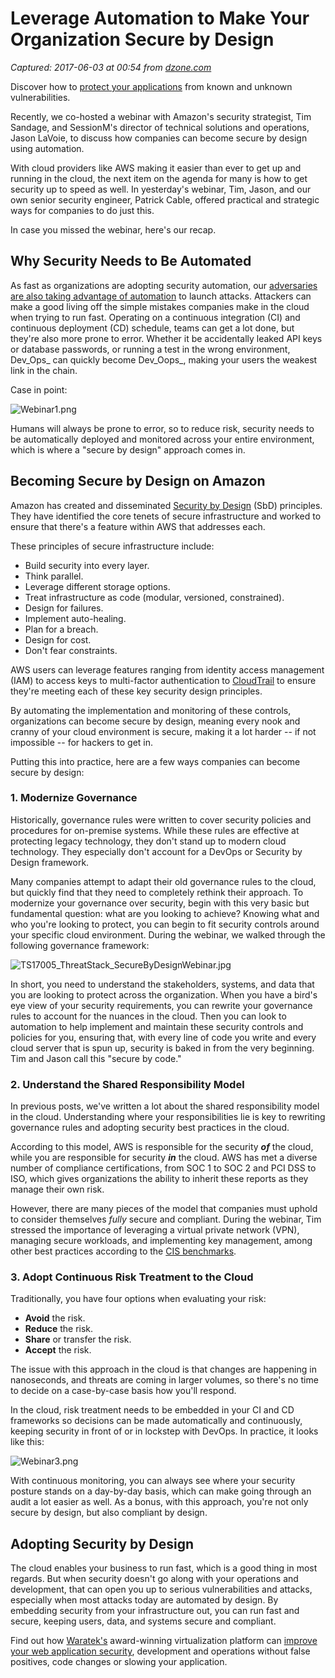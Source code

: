 # Leverage Automation to Make Your Organization Secure by Design

_Captured: 2017-06-03 at 00:54 from [dzone.com](https://dzone.com/articles/leverage-automation-to-make-your-organization-secu?edition=304119&utm_source=Daily%20Digest&utm_medium=email&utm_campaign=dd%202017-06-02)_

Discover how to [protect your applications](https://dzone.com/go?i=176121&u=http%3A%2F%2Fwww.waratek.com%2Fsolutions%2Fzero-day-defense%2F%3Futm_source%3DDZone%26utm_campaign%3Dba%26utm_medium%3Dprerolltextad%26utm_content%3Dzeroday) from known and unknown vulnerabilities.

Recently, we co-hosted a webinar with Amazon's security strategist, Tim Sandage, and SessionM's director of technical solutions and operations, Jason LaVoie, to discuss how companies can become secure by design using automation.

With cloud providers like AWS making it easier than ever to get up and running in the cloud, the next item on the agenda for many is how to get security up to speed as well. In yesterday's webinar, Tim, Jason, and our own senior security engineer, Patrick Cable, offered practical and strategic ways for companies to do just this.

In case you missed the webinar, here's our recap.

## Why Security Needs to Be Automated

As fast as organizations are adopting security automation, our [adversaries are also taking advantage of automation](https://blog.threatstack.com/why-automated-security-threats-are-proliferating-and-how-to-fight-back) to launch attacks. Attackers can make a good living off the simple mistakes companies make in the cloud when trying to run fast. Operating on a continuous integration (CI) and continuous deployment (CD) schedule, teams can get a lot done, but they're also more prone to error. Whether it be accidentally leaked API keys or database passwords, or running a test in the wrong environment, Dev_Ops_ can quickly become Dev_Oops_, making your users the weakest link in the chain.

Case in point:

![Webinar1.png](https://blog.threatstack.com/hs-fs/hubfs/Webinar1.png?t=1495663452135&width=1920&name=Webinar1.png)

Humans will always be prone to error, so to reduce risk, security needs to be automatically deployed and monitored across your entire environment, which is where a "secure by design" approach comes in.

## Becoming Secure by Design on Amazon

Amazon has created and disseminated [Security by Design](https://aws.amazon.com/compliance/security-by-design/) (SbD) principles. They have identified the core tenets of secure infrastructure and worked to ensure that there's a feature within AWS that addresses each.

These principles of secure infrastructure include:

  * Build security into every layer.
  * Think parallel.
  * Leverage different storage options.
  * Treat infrastructure as code (modular, versioned, constrained).
  * Design for failures.
  * Implement auto-healing.
  * Plan for a breach.
  * Design for cost.
  * Don't fear constraints.

AWS users can leverage features ranging from identity access management (IAM) to access keys to multi-factor authentication to [CloudTrail](https://aws.amazon.com/cloudtrail/) to ensure they're meeting each of these key security design principles.

By automating the implementation and monitoring of these controls, organizations can become secure by design, meaning every nook and cranny of your cloud environment is secure, making it a lot harder -- if not impossible -- for hackers to get in.

Putting this into practice, here are a few ways companies can become secure by design:

### 1\. Modernize Governance

Historically, governance rules were written to cover security policies and procedures for on-premise systems. While these rules are effective at protecting legacy technology, they don't stand up to modern cloud technology. They especially don't account for a DevOps or Security by Design framework.

Many companies attempt to adapt their old governance rules to the cloud, but quickly find that they need to completely rethink their approach. To modernize your governance over security, begin with this very basic but fundamental question: what are you looking to achieve? Knowing what and who you're looking to protect, you can begin to fit security controls around your specific cloud environment. During the webinar, we walked through the following governance framework:

![TS17005_ThreatStack_SecureByDesignWebinar.jpg](https://blog.threatstack.com/hs-fs/hubfs/TS17005_ThreatStack_SecureByDesignWebinar.jpg?t=1495663452135&width=3072&name=TS17005_ThreatStack_SecureByDesignWebinar.jpg)

In short, you need to understand the stakeholders, systems, and data that you are looking to protect across the organization. When you have a bird's eye view of your security requirements, you can rewrite your governance rules to account for the nuances in the cloud. Then you can look to automation to help implement and maintain these security controls and policies for you, ensuring that, with every line of code you write and every cloud server that is spun up, security is baked in from the very beginning. Tim and Jason call this "secure by code."

### 2\. Understand the Shared Responsibility Model

In previous posts, we've written a lot about the shared responsibility model in the cloud. Understanding where your responsibilities lie is key to rewriting governance rules and adopting security best practices in the cloud.

According to this model, AWS is responsible for the security **_of_** the cloud, while you are responsible for security **_in_** the cloud. AWS has met a diverse number of compliance certifications, from SOC 1 to SOC 2 and PCI DSS to ISO, which gives organizations the ability to inherit these reports as they manage their own risk.

However, there are many pieces of the model that companies must uphold to consider themselves _fully_ secure and compliant. During the webinar, Tim stressed the importance of leveraging a virtual private network (VPN), managing secure workloads, and implementing key management, among other best practices according to the [CIS benchmarks](https://www.cisecurity.org/cis-benchmarks/).

### 3\. Adopt Continuous Risk Treatment to the Cloud

Traditionally, you have four options when evaluating your risk:

  * **Avoid** the risk.
  * **Reduce** the risk.
  * **Share** or transfer the risk.
  * **Accept** the risk.

The issue with this approach in the cloud is that changes are happening in nanoseconds, and threats are coming in larger volumes, so there's no time to decide on a case-by-case basis how you'll respond.

In the cloud, risk treatment needs to be embedded in your CI and CD frameworks so decisions can be made automatically and continuously, keeping security in front of or in lockstep with DevOps. In practice, it looks like this:

![Webinar3.png](https://blog.threatstack.com/hs-fs/hubfs/Webinar3.png?t=1495663452135&width=3072&name=Webinar3.png)

With continuous monitoring, you can always see where your security posture stands on a day-by-day basis, which can make going through an audit a lot easier as well. As a bonus, with this approach, you're not only secure by design, but also compliant by design.

## Adopting Security by Design

The cloud enables your business to run fast, which is a good thing in most regards. But when security doesn't go along with your operations and development, that can open you up to serious vulnerabilities and attacks, especially when most attacks today are automated by design. By embedding security from your infrastructure out, you can run fast and secure, keeping users, data, and systems secure and compliant.

Find out how [Waratek's](https://dzone.com/go?i=176122&u=http%3A%2F%2Fwww.waratek.com%2Fsolutions%2Fapplication-protection%2F%3Futm_source%3DDZone%26utm_campaign%3Dba%26utm_medium%3Dpostrolltextad%26utm_content%3Dappprotect) award-winning virtualization platform can [improve your web application security](https://dzone.com/go?i=176122&u=http%3A%2F%2Fwww.waratek.com%2Fsolutions%2Fapplication-protection%2F%3Futm_source%3DDZone%26utm_campaign%3Dba%26utm_medium%3Dpostrolltextad%26utm_content%3Dappprotect), development and operations without false positives, code changes or slowing your application.
